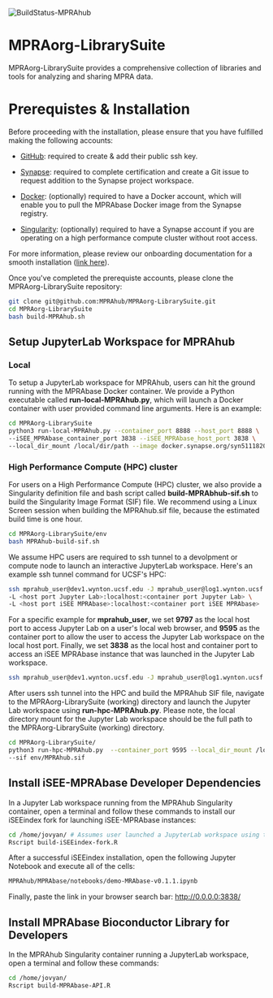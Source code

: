 ![BuildStatus-MPRAhub](https://github.com/MPRAhub/MPRAorg-LibrarySuite/actions/workflows/build-MPRAhub.yml/badge.svg?event=push)

# MPRAorg-LibrarySuite
MPRAorg-LibrarySuite provides a comprehensive collection of libraries and tools for analyzing and sharing MPRA data.

# Prerequistes & Installation

Before proceeding with the installation, please ensure that you have fulfilled making the following accounts:

* [GitHub](https://github.com/signup?ref_cta=Sign+up&ref_loc=header+logged+out&ref_page=%2F&source=header-home): required to create & add their public ssh key.

* [Synapse](https://www.synapse.org/): required to complete certification and create a Git issue to request addition to the Synapse project workspace.

* [Docker](https://www.docker.com/): (optionally) required to have a Docker account, which will enable you to pull the MPRAbase Docker image from the Synapse registry.

* [Singularity](https://cloud.sylabs.io/?_gl=1*zlt1gk*_ga*MTU1Mzg2OTQxNy4xNjg0MTkxMzM5*_ga_X710KLJKK6*MTY4NDE5MTMzOS4xLjEuMTY4NDE5MTM0Ni4wLjAuMA..&_ga=2.118074254.606116961.1684191339-1553869417.1684191339): (optionally) required to have a Synapse account if you are operating on a high performance compute cluster without root access.

For more information, please review our onboarding documentation for a smooth installation ([link here](https://docs.google.com/document/d/1d23PDeozSP36U-4aWNFhE1knIbZ2HUiWTan9AsKQ-KY/edit?usp=sharing)).

Once you've completed the prerequiste accounts, please clone the MPRAorg-LibrarySuite repository:

```bash
git clone git@github.com:MPRAhub/MPRAorg-LibrarySuite.git
cd MPRAorg-LibrarySuite
bash build-MPRAhub.sh
```

## Setup JupyterLab Workspace for MPRAhub
### Local

To setup a JupyterLab workspace for MPRAhub, users can hit the ground running with the MPRAbase Docker container. We provide a Python executable called **run-local-MPRAhub.py**, which will launch a Docker container with user provided command line arguments. Here is an example:

```bash
cd MPRAorg-LibrarySuite
python3 run-local-MPRAhub.py --container_port 8888 --host_port 8888 \
--iSEE_MPRAbase_container_port 3838 --iSEE_MPRAbase_host_port 3838 \
--local_dir_mount /local/dir/path --image docker.synapse.org/syn51118207/mprabase:arm64-v0.1.1
```

### High Performance Compute (HPC) cluster

For users on a High Performance Compute (HPC) cluster, we also provide a Singularity definition file and bash script called **build-MPRAbhub-sif.sh** to build the Singularity Image Format (SIF) file. We recommend using a Linux Screen session when building the MPRAhub.sif file, because the estimated build time is one hour.

```bash
cd MPRAorg-LibrarySuite/env
bash MPRAhub-build-sif.sh
```

We assume HPC users are required to ssh tunnel to a devolpment or compute node to launch an interactive JupyterLab workspace. Here's an example ssh tunnel command for UCSF's HPC:

```bash
ssh mprahub_user@dev1.wynton.ucsf.edu -J mprahub_user@log1.wynton.ucsf.edu \
-L <host port Jupyter Lab>:localhost:<container port Jupyter Lab> \
-L <host port iSEE MPRAbase>:localhost:<container port iSEE MPRAbase>
```

For a specific example for **mprahub_user**, we set **9797** as the local host port to access Jupyter Lab on a user's local web browser, and **9595** as the container port to allow the user to access the Jupyter Lab workspace on the local host port. Finally, we set **3838** as the local host and container port to access an iSEE MPRAbase instance that was launched in the Jupyter Lab workspace.


```bash
ssh mprahub_user@dev1.wynton.ucsf.edu -J mprahub_user@log1.wynton.ucsf.edu -L 9797:localhost:9595 -L 3838:localhost:3838
```

After users ssh tunnel into the HPC and build the MPRAhub SIF file, navigate to the MPRAorg-LibrarySuite (working) directory and launch the Jupyter Lab workspace using **run-hpc-MPRAhub.py**. Please note, the local directory mount for the Jupyter Lab workspace should be the full path to the MPRAorg-LibrarySuite (working) directory.

```bash
cd MPRAorg-LibrarySuite/
python3 run-hpc-MPRAhub.py  --container_port 9595 --local_dir_mount /local/path/to/MPRAorg-LibrarySuite \
--sif env/MPRAhub.sif
```

## Install iSEE-MPRAbase Developer Dependencies

In a Jupyter Lab workspace running from the MPRAhub Singularity container, open a terminal and follow these commands to install our iSEEindex fork for launching iSEE-MPRAbase instances:

```bash
cd /home/jovyan/ # Assumes user launched a JupyterLab workspace using the Singularity MPRAbase SIF
Rscript build-iSEEindex-fork.R
```

After a successful iSEEindex installation, open the following Jupyter Notebook and execute all of the cells: 

```bash
MPRAhub/MPRAbase/notebooks/demo-MRAbase-v0.1.1.ipynb 
```

Finally, paste the link in your browser search bar: http://0.0.0.0:3838/

## Install MPRAbase Bioconductor Library for Developers

In the MPRAhub Singularity container running a JupyterLab workspace, open a terminal and follow these commands:

```bash
cd /home/jovyan/
Rscript build-MPRAbase-API.R
```
